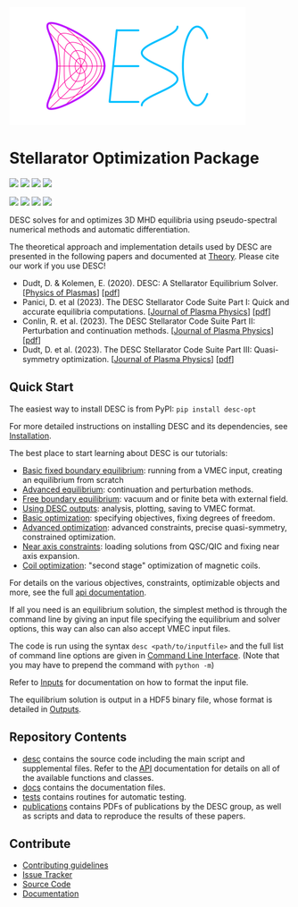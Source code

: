 ![](../images/desc_logo.png)

# Stellarator Optimization Package

[![](https://img.shields.io/github/license/PlasmaControl/desc?color=blue&logo=open-source-initiative&logoColor=white)](https://github.com/PlasmaControl/DESC/blob/master/LICENSE)
[![](https://zenodo.org/badge/DOI/10.5281/zenodo.4876504.svg)](https://doi.org/10.5281/zenodo.4876504)
[![](https://img.shields.io/github/issues/PlasmaControl/DESC)](https://github.com/PlasmaControl/DESC/issues)
[![](https://img.shields.io/pypi/v/desc-opt)](https://pypi.org/project/desc-opt/)

[![](https://img.shields.io/readthedocs/desc-docs?logo=Read-the-Docs)](https://desc-docs.readthedocs.io/en/latest/?badge=latest)
[![](https://github.com/PlasmaControl/DESC/actions/workflows/unittest.yml/badge.svg)](https://github.com/PlasmaControl/DESC/actions/workflows/unittest.yml)
[![](https://github.com/PlasmaControl/DESC/actions/workflows/regression_test.yml/badge.svg)](https://github.com/PlasmaControl/DESC/actions/workflows/regression_test.yml)
[![](https://codecov.io/gh/PlasmaControl/DESC/branch/master/graph/badge.svg?token=5LDR4B1O7Z)](https://codecov.io/github/PlasmaControl/DESC)

DESC solves for and optimizes 3D MHD equilibria using pseudo-spectral
numerical methods and automatic differentiation.

The theoretical approach and implementation details used by DESC are
presented in the following papers and documented at
[Theory](https://desc-docs.readthedocs.io/en/latest/theory_general.html).
Please cite our work if you use DESC!

-   Dudt, D. & Kolemen, E. (2020). DESC: A Stellarator Equilibrium
    Solver. \[[Physics of Plasmas](https://doi.org/10.1063/5.0020743)\]
    \[[pdf](https://github.com/PlasmaControl/DESC/blob/master/publications/dudt2020/dudt2020desc.pdf)\]
-   Panici, D. et al (2023). The DESC Stellarator Code Suite Part I:
    Quick and accurate equilibria computations. \[[Journal of Plasma
    Physics](https://doi.org/10.1017/S0022377823000272)\]
    \[[pdf](https://github.com/PlasmaControl/DESC/blob/master/publications/panici2022/Panici_DESC_Stellarator_suite_part_I_quick_accurate_equilibria.pdf)\]
-   Conlin, R. et al. (2023). The DESC Stellarator Code Suite Part II:
    Perturbation and continuation methods. \[[Journal of Plasma
    Physics](https://doi.org/10.1017/S0022377823000399)\]
    \[[pdf](https://github.com/PlasmaControl/DESC/blob/master/publications/conlin2022/conlin2022perturbations.pdf)\]
-   Dudt, D. et al. (2023). The DESC Stellarator Code Suite Part III:
    Quasi-symmetry optimization. \[[Journal of Plasma
    Physics](https://doi.org/10.1017/S0022377823000235)\]
    \[[pdf](https://github.com/PlasmaControl/DESC/blob/master/publications/dudt2022/dudt2022optimization.pdf)\]

## Quick Start

The easiest way to install DESC is from PyPI: `pip install desc-opt`

For more detailed instructions on installing DESC and its dependencies,
see
[Installation](https://desc-docs.readthedocs.io/en/latest/installation.html).

The best place to start learning about DESC is our tutorials:

-   [Basic fixed boundary
    equilibrium](https://desc-docs.readthedocs.io/en/latest/notebooks/tutorials/basic_equilibrium.html):
    running from a VMEC input, creating an equilibrium from scratch
-   [Advanced
    equilibrium](https://desc-docs.readthedocs.io/en/latest/notebooks/tutorials/advanced_equilibrium_continuation.html):
    continuation and perturbation methods.
-   [Free boundary
    equilibrium](https://desc-docs.readthedocs.io/en/latest/notebooks/tutorials/free_boundary_equilibrium.html):
    vacuum and or finite beta with external field.
-   [Using DESC
    outputs](https://desc-docs.readthedocs.io/en/latest/notebooks/tutorials/use_outputs.html):
    analysis, plotting, saving to VMEC format.
-   [Basic
    optimization](https://desc-docs.readthedocs.io/en/latest/notebooks/tutorials/basic_optimization.html):
    specifying objectives, fixing degrees of freedom.
-   [Advanced
    optimization](https://desc-docs.readthedocs.io/en/latest/notebooks/tutorials/advanced_optimization.html):
    advanced constraints, precise quasi-symmetry, constrained
    optimization.
-   [Near axis
    constraints](https://desc-docs.readthedocs.io/en/latest/notebooks/tutorials/nae_constraint.html):
    loading solutions from QSC/QIC and fixing near axis expansion.
-   [Coil
    optimization](https://desc-docs.readthedocs.io/en/latest/notebooks/tutorials/coil_stage_two_optimization.html):
    \"second stage\" optimization of magnetic coils.

For details on the various objectives, constraints, optimizable objects
and more, see the full [api
documentation](https://desc-docs.readthedocs.io/en/latest/api.html).

If all you need is an equilibrium solution, the simplest method is
through the command line by giving an input file specifying the
equilibrium and solver options, this way can also can also accept VMEC
input files.

The code is run using the syntax `desc <path/to/inputfile>` and the full
list of command line options are given in [Command Line
Interface](https://desc-docs.readthedocs.io/en/latest/command_line.html).
(Note that you may have to prepend the command with `python -m`)

Refer to [Inputs](https://desc-docs.readthedocs.io/en/latest/input.html)
for documentation on how to format the input file.

The equilibrium solution is output in a HDF5 binary file, whose format
is detailed in
[Outputs](https://desc-docs.readthedocs.io/en/latest/output.html).

## Repository Contents

-   [desc](https://github.com/PlasmaControl/DESC/tree/master/desc)
    contains the source code including the main script and supplemental
    files. Refer to the
    [API](https://desc-docs.readthedocs.io/en/latest/api.html)
    documentation for details on all of the available functions and
    classes.
-   [docs](https://github.com/PlasmaControl/DESC/tree/master/docs)
    contains the documentation files.
-   [tests](https://github.com/PlasmaControl/DESC/tree/master/tests)
    contains routines for automatic testing.
-   [publications](https://github.com/PlasmaControl/DESC/tree/master/publications)
    contains PDFs of publications by the DESC group, as well as scripts
    and data to reproduce the results of these papers.

## Contribute

-   [Contributing
    guidelines](https://github.com/PlasmaControl/DESC/blob/master/CONTRIBUTING.rst)
-   [Issue Tracker](https://github.com/PlasmaControl/DESC/issues)
-   [Source Code](https://github.com/PlasmaControl/DESC/)
-   [Documentation](https://desc-docs.readthedocs.io/)